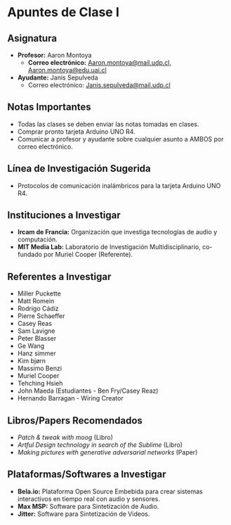 
# Apuntes de Clase I

## Asignatura
- **Profesor:** Aaron Montoya
  - **Correo electrónico:** Aaron.montoya@mail.udp.cl, Aaron.montoya@edu.uai.cl
- **Ayudante:** Janis Sepulveda
  - Correo electrónico: Janis.sepulveda@mail.udp.cl

## Notas Importantes
- Todas las clases se deben enviar las notas tomadas en clases.
- Comprar pronto tarjeta Arduino UNO R4.
- Comunicar a profesor y ayudante sobre cualquier asunto a AMBOS por correo electrónico.

## Línea de Investigación Sugerida
- Protocolos de comunicación inalámbricos para la tarjeta Arduino UNO R4.

## Instituciones a Investigar
- **Ircam de Francia:** Organización que investiga tecnologías de audio y computación.
- **MIT Media Lab:** Laboratorio de Investigación Multidisciplinario, co-fundado por Muriel Cooper (Referente).

## Referentes a Investigar
- Miller Puckette
- Matt Romein
- Rodrigo Cádiz
- Pierre Schaeffer
- Casey Reas
- Sam Lavigne
- Peter Blasser
- Ge Wang
- Hanz simmer
- Kim bjørn
- Massimo Benzi
- Muriel Cooper
- Tehching Hsieh
- John Maeda (Estudiantes - Ben Fry/Casey Reaz)
- Hernando Barragan - Wiring Creator

## Libros/Papers Recomendados
- *Patch & tweak with moog* (Libro)
- *Artful Design technology in search of the Sublime* (Libro)
- *Making pictures with generative adversarial networks* (Paper)

## Plataformas/Softwares a Investigar
- **Bela.io:** Plataforma Open Source Embebida para crear sistemas interactivos en tiempo real con audio y sensores.
- **Max MSP:** Software para Sintetización de Audio.
- **Jitter:** Software para Sintetización de Videos.
